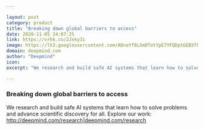 ```yaml
---

layout: post
category: product
title: "Breaking down global barriers to access"
date: 2020-11-05 14:07:25
link: https://vrhk.co/2Jxky3i
image: https://lh3.googleusercontent.com/ADneYf8LGmDTetYpE7YFQDptGEB3fFekeAME77R2ybUU-jft2PlgQsfJXn8hmThwTX6hU6ZdV5hpYeDAAkyMphyXvp_mP3HJqTFqqg
domain: deepmind.com
author: "Deepmind"
icon: 
excerpt: "We research and build safe AI systems that learn how to solve problems and advance scientific discovery for all. Explore our work: <http://deepmind.com/research|deepmind.com/research>"

---
```


### Breaking down global barriers to access

We research and build safe AI systems that learn how to solve problems and advance scientific discovery for all. Explore our work: <http://deepmind.com/research|deepmind.com/research>